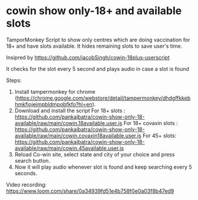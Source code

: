 # cowin show only-18+ and available slots
TamporMonkey Script to show only centres which are doing vaccination for 18+ and have slots available.
It hides remaining slots to save user's time.

Insipred by https://github.com/jacobSingh/cowin-18plus-userscript

It checks for the slot every 5 second and plays audio in case a slot is found

Steps:
1. Install tampermonkey for chrome (https://chrome.google.com/webstore/detail/tampermonkey/dhdgffkkebhmkfjojejmpbldmpobfkfo?hl=en). 
2. Download and install the script 
   For 18+ slots : https://github.com/pankajbatra/cowin-show-only-18-available/raw/main/cowin.18available.user.js
   For 18+ covaxin slots : https://github.com/pankajbatra/cowin-show-only-18-available/raw/main/cowin.covaxin18available.user.js
   For 45+ slots: https://github.com/pankajbatra/cowin-show-only-18-available/raw/main/cowin.45available.user.js
3. Reload Co-win site, select state and city of your choice and press search button.
4. Now it will play audio whenever slot is found and keep searching every 5 seconds.

Video recording:
https://www.loom.com/share/0a34939fd51e4b758f0e0a03f8b47ed9
